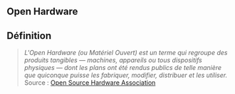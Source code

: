 ## Open Hardware

## Définition

> *L'Open Hardware (ou Matériel Ouvert) est un terme qui regroupe des produits tangibles — machines, appareils ou tous dispositifs physiques — dont les plans ont été rendus publics de telle manière que quiconque puisse les fabriquer, modifier, distribuer et les utiliser.*  
Source : [Open Source Hardware Association](https://www.oshwa.org/definition/french/)
